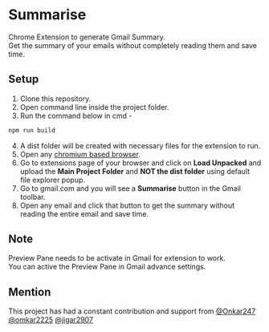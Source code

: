 # Summarise

Chrome Extension to generate Gmail Summary.<br>
Get the summary of your emails without completely reading them and save time.

## Setup

1. Clone this repository.
2. Open command line inside the project folder.
3. Run the command below in cmd - 
```bash
npm run build
```
4. A dist folder will be created with necessary files for the extension to run.
5. Open any [chromium based browser](https://en.wikipedia.org/wiki/Chromium_(web_browser)#Active).
6. Go to extensions page of your browser and click on **Load Unpacked** and upload the **Main Project Folder** and **NOT the dist folder** using default file explorer popup.
7. Go to gmail.com and you will see a **Summarise** button in the Gmail toolbar.
8. Open any email and click that button to get the summary without reading the entire email and save time.

## Note

Preview Pane needs to be activate in Gmail for extension to work.<br>
You can active the Preview Pane in Gmail advance settings.

## Mention

This project has had a constant contribution and support from
[@Onkar247](https://github.com/Onkar247)
[@omkar2225](https://github.com/omkar2225)
[@jigar2907](https://github.com/jigar2907)
